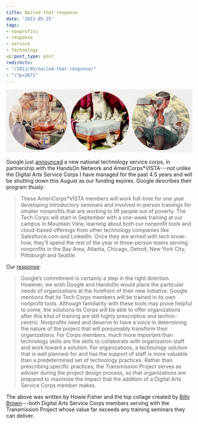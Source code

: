 ```yaml
---
title: Nailed that response
date: '2011-05-25'
tags:
- nonprofits
- response
- service
- technology
wp:post_type: post
redirects:
- "/2011/05/nailed-that-response/"
- "/?p=2671"
---
```


![](2011-05-25-Nailed-that-response/3collage-600x202.png "3collage")

Google just [announced](http://googleblog.blogspot.com/2011/05/bringing-tech-knowledge-to-nonprofits.html) a new national technology service corps, in partnership with the HandsOn Network and AmeriCorps\*VISTA---not unlike the Digital Arts Service Corps I have managed for the past 4.5 years and will be shutting down this August as our funding expires. Google describes their program thusly:

> These AmeriCorps\*VISTA members will work full-time for one year developing introductory seminars and involved in-person trainings for smaller nonprofits that are working to lift people out of poverty. The Tech Corps will start in September with a one-week training at our campus in Mountain View, learning about both our nonprofit tools and cloud-based offerings from other technology companies like Salesforce.com and LinkedIn. Once they are armed with tech know-how, they’ll spend the rest of the year in three-person teams serving nonprofits in the Bay Area, Atlanta, Chicago, Detroit, New York City, Pittsburgh and Seattle.

Our [response](http://transmissionproject.org/current/2011/5/google-announces-launch-of-technology-corps):

> Google’s commitment is certainly a step in the right direction. However, we wish Google and HandsOn would place the particular needs of organizations at the forefront of their new initiative. Google mentions that its Tech Corps members will be trained in its own nonprofit tools. Although familiarity with these tools may prove helpful to some, the solutions its Corps will be able to offer organizations after this kind of training are still highly prescriptive and techno-centric. Nonprofits need and deserve to have a voice in determining the nature of the project that will presumably transform their organizations. For Corps members, much more important than technology skills are the skills to collaborate with organization staff and work toward a solution. For organizations, a technology solution that is well planned-for and has the support of staff is more valuable than a predetermined set of technology practices. Rather than prescribing specific practices, the Transmission Project serves as adviser during the project design process, so that organizations are prepared to maximize the impact that the addition of a Digital Arts Service Corps member makes.

The above was written by Howie Fisher and the top collage created by [Billy Brown](b.illbrown.com)---both Digital Arts Service Corps members serving with the Transmission Project whose value far exceeds any training seminars they can deliver.
